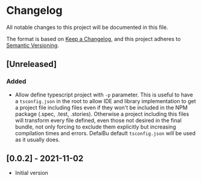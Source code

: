 # Changelog

All notable changes to this project will be documented in this file.

The format is based on [Keep a Changelog](https://keepachangelog.com/en/1.0.0/),
and this project adheres to [Semantic Versioning](https://semver.org/spec/v2.0.0.html).

## [Unreleased]

 ### Added

  - Allow define typescript project with `-p` parameter. This is useful to have a `tsconfig.json` in the root to allow IDE and library implementation to get a project file including files even if they won't be included in the NPM package (.spec, .test, .stories). Otherwise a project including this files will transform every file defined, even those not desired in the final bundle, not only forcing to exclude them explicitly but increasing compilation times and errors. DefaiBu default `tsconfig.json` will be used as it usually does.

## [0.0.2] - 2021-11-02

- Initial version

